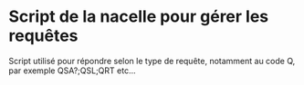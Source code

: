 # Script de la nacelle pour gérer les requêtes

Script utilisé pour répondre selon le type de requête, notamment au code Q, par exemple QSA?;QSL;QRT etc...
